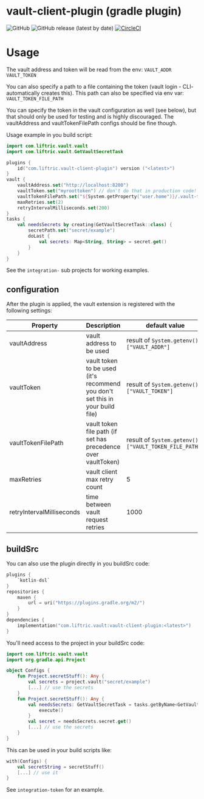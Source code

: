 # vault-client-plugin (gradle plugin)
![GitHub](https://img.shields.io/github/license/Liftric/vault-client-plugin)
![GitHub release (latest by date)](https://img.shields.io/github/v/release/Liftric/vault-client-plugin)
[![CircleCI](https://circleci.com/gh/Liftric/vault-client-plugin/tree/master.svg?style=svg)](https://circleci.com/gh/Liftric/vault-client-plugin/tree/master)

# Usage
The vault address and token will be read from the env:
`VAULT_ADDR` `VAULT_TOKEN`

You can also specify a path to a file containing the token (vault login - CLI- automatically creates this).
This path can also be specified via env var: `VAULT_TOKEN_FILE_PATH`

You can specify the token in the vault configuration as well (see below), but that should only be used for testing 
and is highly discouraged. The vaultAddress and vaultTokenFilePath configs should be fine though.

Usage example in you build script:

```kotlin
import com.liftric.vault.vault
import com.liftric.vault.GetVaultSecretTask

plugins {
    id("com.liftric.vault-client-plugin") version ("<latest>")
}
vault {
    vaultAddress.set("http://localhost:8200")
    vaultToken.set("myroottoken") // don't do that in production code!
    vaultTokenFilePath.set("${System.getProperty("user.home")}/.vault-token") // from file is prefered over vaultToken 
    maxRetries.set(2)
    retryIntervalMilliseconds.set(200)
}
tasks {
    val needsSecrets by creating(GetVaultSecretTask::class) {
        secretPath.set("secret/example")
        doLast {
            val secrets: Map<String, String> = secret.get()
        }
    }
}
```

See the `integration-` sub projects for working examples.

## configuration
After the plugin is applied, the vault extension is registered with the following settings: 

Property | Description | default value 
---|---|---
vaultAddress | vault address to be used | result of `System.getenv()["VAULT_ADDR"]`
vaultToken | vault token to be used (it's recommend you don't set this in your build file) | result of `System.getenv()["VAULT_TOKEN"]`
vaultTokenFilePath | vault token file path (if set has precedence over vaultToken) | result of `System.getenv()["VAULT_TOKEN_FILE_PATH"]`
maxRetries | vault client max retry count | 5
retryIntervalMilliseconds | time between vault request retries | 1000

## buildSrc
You can also use the plugin directly in you buildSrc code:
```kotlin
plugins {
    `kotlin-dsl`
}
repositories {
    maven {
        url = uri("https://plugins.gradle.org/m2/")
    }
}
dependencies {
    implementation("com.liftric.vault:vault-client-plugin:<latest>")
}
```

You'll need access to the project in your buildSrc code:
```kotlin
import com.liftric.vault.vault
import org.gradle.api.Project

object Configs {
    fun Project.secretStuff(): Any {
        val secrets = project.vault("secret/example")
        [...] // use the secrets
    }
    fun Project.secretStuff(): Any {
        val needsSecrets: GetVaultSecretTask = tasks.getByName<GetVaultSecretTask>("needsSecrets").apply {
            execute()
        }
        val secret = needsSecrets.secret.get()
        [...] // use the secrets
    }
}
```
This can be used in your build scripts like:
```kotlin
with(Configs) {
    val secretString = secretStuff() 
    [...] // use it
}
```

See `integration-token` for an example.
